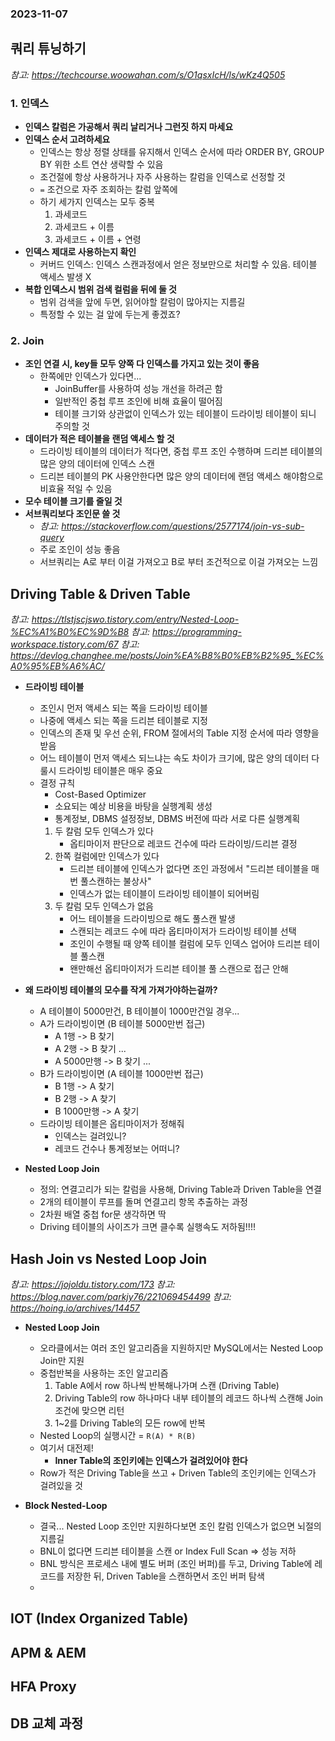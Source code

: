 ### 2023-11-07

## 쿼리 튜닝하기
*참고: https://techcourse.woowahan.com/s/O1qsxIcH/ls/wKz4Q505*
### 1. 인덱스
- **인덱스 칼럼은 가공해서 쿼리 날리거나 그런짓 하지 마세요**
- **인덱스 순서 고려하세요**
  - 인덱스는 항상 정렬 상태를 유지해서 인덱스 순서에 따라 ORDER BY, GROUP BY 위한 소트 연산 생략할 수 있음
  - 조건절에 항상 사용하거나 자주 사용하는 칼럼을 인덱스로 선정할 것
  - `=` 조건으로 자주 조회하는 칼럼 앞쪽에
  - 하기 세가지 인덱스는 모두 중복
    1. 과세코드
    2. 과세코드 + 이름
    3. 과세코드 + 이름 + 연령
- **인덱스 제대로 사용하는지 확인**
  - 커버드 인덱스: 인덱스 스캔과정에서 얻은 정보만으로 처리할 수 있음. 테이블 액세스 발생 X
- **복합 인덱스시 범위 검색 컬럼을 뒤에 둘 것**
  - 범위 검색을 앞에 두면, 읽어야할 칼럼이 많아지는 지름길
  - 특정할 수 있는 걸 앞에 두는게 좋겠죠?

### 2. Join
- **조인 연결 시, key들 모두 양쪽 다 인덱스를 가지고 있는 것이 좋음**
  - 한쪽에만 인덱스가 있다면...
    - JoinBuffer를 사용하여 성능 개선을 하려곤 함
    - 일반적인 중첩 루프 조인에 비해 효율이 떨어짐
    - 테이블 크기와 상관없이 인덱스가 있는 테이블이 드라이빙 테이블이 되니 주의할 것
- **데이터가 적은 테이블을 랜덤 액세스 할 것**
  - 드라이빙 테이블의 데이터가 적다면, 중첩 루프 조인 수행하며 드리븐 테이블의 많은 양의 데이터에 인덱스 스캔
  - 드리븐 테이블의 PK 사용안한다면 많은 양의 데이터에 랜덤 액세스 해야함으로 비효율 적일 수 있음
- **모수 테이블 크기를 줄일 것**
- **서브쿼리보다 조인문 쓸 것**
  - *참고: https://stackoverflow.com/questions/2577174/join-vs-sub-query*
  - 주로 조인이 성능 좋음
  - 서브쿼리는 A로 부터 이걸 가져오고 B로 부터 조건적으로 이걸 가져오는 느낌

## Driving Table & Driven Table
*참고: https://tlstjscjswo.tistory.com/entry/Nested-Loop-%EC%A1%B0%EC%9D%B8*
*참고: https://programming-workspace.tistory.com/67*
*참고: https://devlog.changhee.me/posts/Join%EA%B8%B0%EB%B2%95_%EC%A0%95%EB%A6%AC/*
- **드라이빙 테이블**
  - 조인시 먼저 액세스 되는 쪽을 드라이빙 테이블
  - 나중에 액세스 되는 쪽을 드리븐 테이블로 지정
  - 인덱스의 존재 및 우선 순위, FROM 절에서의 Table 지정 순서에 따라 영향을 받음
  - 어느 테이블이 먼저 액세스 되느냐는 속도 차이가 크기에, 많은 양의 데이터 다룰시 드라이빙 테이블은 매우 중요
  - 결정 규칙
    - Cost-Based Optimizer
    - 소요되는 예상 비용을 바탕을 실행계획 생성
    - 통계정보, DBMS 설정정보, DBMS 버전에 따라 서로 다른 실행계획
    1. 두 칼럼 모두 인덱스가 있다
       - 옵티마이저 판단으로 레코드 건수에 따라 드라이빙/드리븐 결정
    2. 한쪽 컬럼에만 인덱스가 있다
       - 드리븐 테이블에 인덱스가 없다면 조인 과정에서 "드리븐 테이블을 매번 풀스캔하는 불상사"
       - 인덱스가 없는 테이블이 드라이빙 테이블이 되어버림
    3. 두 칼럼 모두 인덱스가 없음
       - 어느 테이블을 드라이빙으로 해도 풀스캔 발생
       - 스캔되는 레코드 수에 따라 옵티마이저가 드라이빙 테이블 선택
       - 조인이 수행될 때 양쪽 테이블 컬럼에 모두 인덱스 업어야 드리븐 테이블 풀스캔
       - 왠만해선 옵티마이저가 드리븐 테이블 풀 스캔으로 접근 안해

- **왜 드라이빙 테이블의 모수를 작게 가져가야하는걸까?**
  - A 테이블이 5000만건, B 테이블이 1000만건일 경우... 
  - A가 드라이빙이면 (B 테이블 5000만번 접근)
    - A 1행 -> B 찾기
    - A 2행 -> B 찾기 ...
    - A 5000만행 -> B 찾기 ...
  - B가 드라이빙이면 (A 테이블 1000만번 접근)
    - B 1행 -> A 찾기
    - B 2행 -> A 찾기
    - B 1000만행 -> A 찾기
  - 드라이빙 테이블은 옵티마이저가 정해줘
    - 인덱스는 걸려있니?
    - 레코드 건수나 통계정보는 어떠니?

- **Nested Loop Join**
  - 정의: 연결고리가 되는 칼럼을 사용해, Driving Table과 Driven Table을 연결
  - 2개의 테이블이 루프를 돌며 연결고리 항목 추출하는 과정
  - 2차원 배열 중첩 for문 생각하면 딱
  - Driving 테이블의 사이즈가 크면 클수록 실행속도 저하됨!!!!

## Hash Join vs Nested Loop Join
*참고: https://jojoldu.tistory.com/173*
*참고: https://blog.naver.com/parkjy76/221069454499*
*참고: https://hoing.io/archives/14457*
- **Nested Loop Join**
  - 오라클에서는 여러 조인 알고리즘을 지원하지만 MySQL에서는 Nested Loop Join만 지원
  - 중첩반복을 사용하는 조인 알고리즘
    1. Table A에서 row 하나씩 반복해나가며 스캔 (Driving Table)
    2. Driving Table의 row 하나마다 내부 테이블의 레코드 하나씩 스캔해 Join 조건에 맞으면 리턴
    3. 1~2를 Driving Table의 모든 row에 반복
  - Nested Loop의 실행시간 = `R(A) * R(B)`
  - 여기서 대전제!
    - **Inner Table의 조인키에는 인덱스가 걸려있어야 한다**
  - Row가 적은 Driving Table을 쓰고 + Driven Table의 조인키에는 인덱스가 걸려있을 것

- **Block Nested-Loop**
  - 결국... Nested Loop 조인만 지원하다보면 조인 칼럼 인덱스가 없으면 뇌절의 지름길
  - BNL이 없다면 드리븐 테이블을 스캔 or Index Full Scan => 성능 저하
  - BNL 방식은 프로세스 내에 별도 버퍼 (조인 버퍼)를 두고, Driving Table에 레코드를 저장한 뒤, Driven Table을 스캔하면서 조인 버퍼 탐색
  - 

## IOT (Index Organized Table)

## APM & AEM

## HFA Proxy

## DB 교체 과정